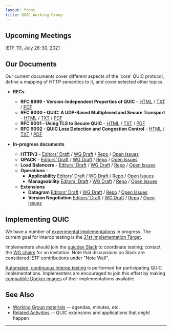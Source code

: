 ```yaml
---
layout: front
title: QUIC Working Group
---
```


## Upcoming Meetings

[IETF 111, July 26-30, 2021](https://github.com/quicwg/wg-materials/blob/master/ietf111/agenda.md)

## Our Documents

Our current documents cover different aspects of the 'core' QUIC protocol, define a mapping of HTTP semantics to it, and cover selected other topics.

* **RFCs**
  * **RFC 8999 - Version-Independent Properties of QUIC** -
    [HTML](https://www.rfc-editor.org/rfc/rfc8999.html) /
    [TXT](https://www.rfc-editor.org/rfc/rfc8999.txt) /
    [PDF](https://www.rfc-editor.org/rfc/rfc8999.pdf)
  * **RFC 9000 - QUIC: A UDP-Based Multiplexed and Secure Transport** -
    [HTML](https://www.rfc-editor.org/rfc/rfc9000.html) /
    [TXT](https://www.rfc-editor.org/rfc/rfc9000.txt) /
    [PDF](https://www.rfc-editor.org/rfc/rfc9000.pdf)
  * **RFC 9001 - Using TLS to Secure QUIC** -
    [HTML](https://www.rfc-editor.org/rfc/rfc9001.html) /
    [TXT](https://www.rfc-editor.org/rfc/rfc9001.txt) /
    [PDF](https://www.rfc-editor.org/rfc/rfc9001.pdf)
  * **RFC 9002 - QUIC Loss Detection and Congestion Control** -
    [HTML](https://www.rfc-editor.org/rfc/rfc9002.html) /
    [TXT](https://www.rfc-editor.org/rfc/rfc9002.txt) /
    [PDF](https://www.rfc-editor.org/rfc/rfc9002.pdf)


* **In-progress documents**
  * **HTTP/3** -
    [Editors' Draft](https://quicwg.github.io/base-drafts/draft-ietf-quic-http.html) /
    [WG Draft](https://datatracker.ietf.org/doc/html/draft-ietf-quic-http) /
    [Repo](https://github.com/quicwg/base-drafts/) /
    [Open Issues](https://github.com/quicwg/base-drafts/issues?utf8=✓&q=is%3Aissue%20is%3Aopen%20label%3A-http%20label%3Adesign)
  * **QPACK** -
    [Editors' Draft](https://quicwg.github.io/base-drafts/draft-ietf-quic-qpack.html) /
    [WG Draft](https://datatracker.ietf.org/doc/html/draft-ietf-quic-qpack) /
    [Repo](https://github.com/quicwg/base-drafts/) /
    [Open Issues](https://github.com/quicwg/base-drafts/issues?utf8=✓&q=is%3Aissue%20is%3Aopen%20label%3A-qpack%20label%3Adesign)
  * **Load Balancers** -
    [Editors' Draft](https://quicwg.github.io/load-balancers/draft-ietf-quic-load-balancers.html) /
    [WG Draft](https://datatracker.ietf.org/doc/html/draft-ietf-quic-load-balancers) /
    [Repo](https://github.com/quicwg/load-balancers/) /
    [Open Issues](https://github.com/quicwg/load-balancers/issues?utf8=✓&q=is%3Aissue%20is%3Aopen)
  * **Operations** -
      * **Applicability**
        [Editors' Draft](https://quicwg.github.io/ops-drafts/draft-ietf-quic-applicability.html) /
        [WG Draft](https://datatracker.ietf.org/doc/html/draft-ietf-quic-applicability) /
        [Repo](https://github.com/quicwg/ops-drafts/) /
        [Open Issues](https://github.com/quicwg/ops-drafts/issues?utf8=✓&q=is%3Aissue%20is%3Aopen)
      * **Manageability**
        [Editors' Draft](https://quicwg.github.io/ops-drafts/draft-ietf-quic-manageability.html) /
        [WG Draft](https://datatracker.ietf.org/doc/html/draft-ietf-quic-manageability) /
        [Repo](https://github.com/quicwg/ops-drafts/) /
        [Open Issues](https://github.com/quicwg/ops-drafts/issues?utf8=✓&q=is%3Aissue%20is%3Aopen)
  * **Extensions**
      * **Datagram**
        [Editors' Draft](https://quicwg.github.io/datagram/draft-ietf-quic-datagram.html) /
        [WG Draft](https://datatracker.ietf.org/doc/html/draft-ietf-quic-datagram) /
        [Repo](https://github.com/quicwg/datagram/) /
        [Open Issues](https://github.com/quicwg/datagram/issues?utf8=✓&q=is%3Aissue%20is%3Aopen)
      * **Version Negotiation**
        [Editors' Draft](https://quicwg.github.io/version-negotiation/draft-ietf-quic-version-negotiation.html) /
        [WG Draft](https://datatracker.ietf.org/doc/html/draft-ietf-quic-version-negotiation) /
        [Repo](https://github.com/quicwg/version-negotiation/) /
        [Open Issues](https://github.com/quicwg/version-negotiation/issues?utf8=✓&q=is%3Aissue%20is%3Aopen)


## Implementing QUIC

We have a number of [experimental implementations](https://github.com/quicwg/base-drafts/wiki/Implementations) in progress. The current goal for interop testing is the [21st Implementation Target](https://github.com/quicwg/base-drafts/wiki/21st-Implementation-Draft).

Implementers should join the [quicdev Slack](https://quicdev.slack.com/) to coordinate testing; contact the [WG chairs](mailto:quic-chairs@ietf.org) for an invitation. Note that discussions on Slack are considered IETF contributions under "Note Well".

[Automated, continuous interop testing](https://interop.seemann.io/) is performed for participating QUIC implementations. Implementers are encouraged to join this effort by making [compatible Docker images](https://github.com/marten-seemann/quic-interop-runner#building-a-quic-endpoint) of their implementations available.

## See Also

* [Working Group materials](https://github.com/quicwg/wg-materials) -- agendas, minutes, etc.
* [Related Activities](https://github.com/quicwg/base-drafts/wiki/Related-Activities) -- QUIC extensions and applications that *might* happen

----
